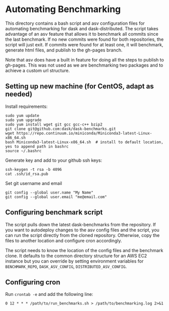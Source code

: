 # Automating Benchmarking

This directory contains a bash script and asv configuration files for automating benchmarking for dask and dask-distributed. The script takes advantage of an asv feature that allows it to benchmark all commits since the last benchmark. If no new commits were found for both repositories, the script will just exit. If commits were found for at least one, it will benchmark, generate html files, and publish to the gh-pages branch. 

Note that asv does have a built in feature for doing all the steps to publish to gh-pages. This was not used as we are benchmarking two packages and to achieve a custom url structure.

## Setting up new machine (for CentOS, adapt as needed)

Install requirements:

```
sudo yum update
sudo yum upgrade
sudo yum install wget git gcc gcc-c++ bzip2
git clone git@github.com:dask/dask-benchmarks.git
wget https://repo.continuum.io/miniconda/Miniconda3-latest-Linux-x86_64.sh
bash Miniconda3-latest-Linux-x86_64.sh  # install to default location, yes to append path in bashrc
source ~/.bashrc
```

Generate key and add to your github ssh keys:

```
ssh-keygen -t rsa -b 4096
cat .ssh/id_rsa.pub
```

Set git username and email

```
git config --global user.name "My Name"
git config --global user.email "me@email.com"
```

## Configuring benchmark script

The script pulls down the latest dask-benchmarks from the repository. If you want to autodeploy changes to the asv config files and the script, you can run the script directly from the cloned repository. Otherwise, copy the files to another location and configure cron accordingly.

The script needs to know the location of the config files and the benchmark clone. It defaults to the common directory structure for an AWS EC2 instance but you can override by setting environment variables for `BENCHMARK_REPO`, `DASK_ASV_CONFIG`, `DISTRIBUTED_ASV_CONFIG`.

## Configuring cron

Run `crontab -e` and add the following line:

```
0 12 * * * /path/to/run_benchmarks.sh > /path/to/benchmarking.log 2>&1
```

